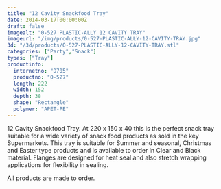 ```yaml
---
title: "12 Cavity Snackfood Tray"
date: 2014-03-17T00:00:00Z
draft: false
imagealt: "0-527 PLASTIC-ALLY 12 CAVITY TRAY"
imageurl: "/img/products/0-527-PLASTIC-ALLY-12-CAVITY-TRAY.jpg"
3d: "/3d/products/0-527-PLASTIC-ALLY-12-CAVITY-TRAY.stl"
categories: ["Party","Snack"]
types: ["Tray"]
productinfo:
  internetno: "D705"
  productno: "0-527"
  length: 222
  width: 152
  depth: 38
  shape: "Rectangle"
  polymer: "APET-PE"
---
```

12 Cavity Snackfood Tray. At 220 x 150 x 40 this is the perfect snack tray suitable for a wide variety of snack food products as sold in the key Supermarkets. This tray is suitable for Summer and seasonal, Christmas and Easter type products and is available to order in Clear and Black material. Flanges are designed for heat seal and also stretch wrapping applications for flexibility in sealing.

 

All products are made to order.